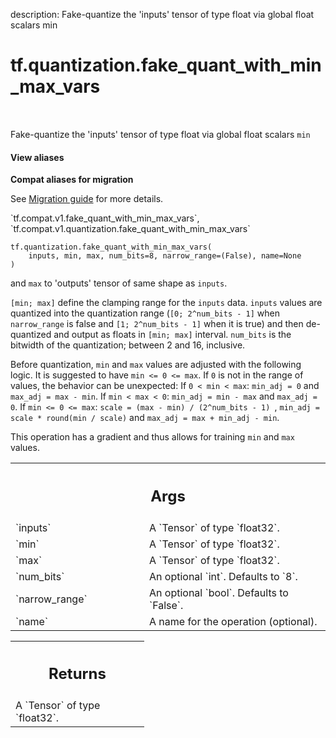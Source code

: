 description: Fake-quantize the 'inputs' tensor of type float via global float scalars min

<div itemscope itemtype="http://developers.google.com/ReferenceObject">
<meta itemprop="name" content="tf.quantization.fake_quant_with_min_max_vars" />
<meta itemprop="path" content="Stable" />
</div>

# tf.quantization.fake_quant_with_min_max_vars

<!-- Insert buttons and diff -->

<table class="tfo-notebook-buttons tfo-api nocontent" align="left">

</table>



Fake-quantize the 'inputs' tensor of type float via global float scalars `min`

<section class="expandable">
  <h4 class="showalways">View aliases</h4>
  <p>
<b>Compat aliases for migration</b>
<p>See
<a href="https://www.tensorflow.org/guide/migrate">Migration guide</a> for
more details.</p>
<p>`tf.compat.v1.fake_quant_with_min_max_vars`, `tf.compat.v1.quantization.fake_quant_with_min_max_vars`</p>
</p>
</section>

<pre class="devsite-click-to-copy prettyprint lang-py tfo-signature-link">
<code>tf.quantization.fake_quant_with_min_max_vars(
    inputs, min, max, num_bits=8, narrow_range=(False), name=None
)
</code></pre>



<!-- Placeholder for "Used in" -->

and `max` to 'outputs' tensor of same shape as `inputs`.

`[min; max]` define the clamping range for the `inputs` data.
`inputs` values are quantized into the quantization range (`[0; 2^num_bits - 1]`
when `narrow_range` is false and `[1; 2^num_bits - 1]` when it is true) and
then de-quantized and output as floats in `[min; max]` interval.
`num_bits` is the bitwidth of the quantization; between 2 and 16, inclusive.

Before quantization, `min` and `max` values are adjusted with the following
logic.
It is suggested to have `min <= 0 <= max`. If `0` is not in the range of values,
the behavior can be unexpected:
If `0 < min < max`: `min_adj = 0` and `max_adj = max - min`.
If `min < max < 0`: `min_adj = min - max` and `max_adj = 0`.
If `min <= 0 <= max`: `scale = (max - min) / (2^num_bits - 1) `,
`min_adj = scale * round(min / scale)` and `max_adj = max + min_adj - min`.

This operation has a gradient and thus allows for training `min` and `max`
values.

<!-- Tabular view -->
 <table class="responsive fixed orange">
<colgroup><col width="214px"><col></colgroup>
<tr><th colspan="2"><h2 class="add-link">Args</h2></th></tr>

<tr>
<td>
`inputs`
</td>
<td>
A `Tensor` of type `float32`.
</td>
</tr><tr>
<td>
`min`
</td>
<td>
A `Tensor` of type `float32`.
</td>
</tr><tr>
<td>
`max`
</td>
<td>
A `Tensor` of type `float32`.
</td>
</tr><tr>
<td>
`num_bits`
</td>
<td>
An optional `int`. Defaults to `8`.
</td>
</tr><tr>
<td>
`narrow_range`
</td>
<td>
An optional `bool`. Defaults to `False`.
</td>
</tr><tr>
<td>
`name`
</td>
<td>
A name for the operation (optional).
</td>
</tr>
</table>



<!-- Tabular view -->
 <table class="responsive fixed orange">
<colgroup><col width="214px"><col></colgroup>
<tr><th colspan="2"><h2 class="add-link">Returns</h2></th></tr>
<tr class="alt">
<td colspan="2">
A `Tensor` of type `float32`.
</td>
</tr>

</table>

